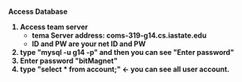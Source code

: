 <b>Access Database<b><br/>
1. Access team server 
    *  tema Server address: coms-319-g14.cs.iastate.edu
    *  ID and PW are your net ID and PW
2. type "mysql -u g14 -p" and then you can see "Enter password" 
3. Enter password "bitMagnet"
4. type "select * from account;" <- you can see all user account. 
